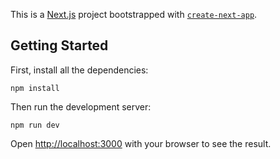 This is a [Next.js](https://nextjs.org/) project bootstrapped with [`create-next-app`](https://github.com/vercel/next.js/tree/canary/packages/create-next-app).

## Getting Started

First, install all the dependencies:

```
npm install
```

Then run the development server:

```
npm run dev
```

Open [http://localhost:3000](http://localhost:3000) with your browser to see the result.

